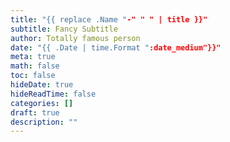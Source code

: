 ```yaml
---
title: "{{ replace .Name "-" " " | title }}"
subtitle: Fancy Subtitle
author: Totally famous person
date: "{{ .Date | time.Format ":date_medium"}}"
meta: true
math: false
toc: false
hideDate: true
hideReadTime: false
categories: []
draft: true
description: ""
---
```


<!--more-->
